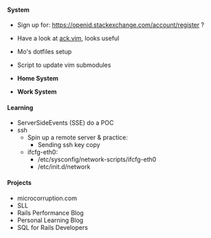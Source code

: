 
#### System

- Sign up for: https://openid.stackexchange.com/account/register ?

- Have a look at [ack.vim](https://github.com/mileszs/ack.vim), looks useful
- Mo's dotfiles setup
- Script to update vim submodules
- **Home System**
- **Work System**

#### Learning

- ServerSideEvents (SSE) do a POC
- ssh
  - Spin up a remote server & practice:
    - Sending ssh key copy
  - ifcfg-eth0:
    - /etc/sysconfig/network-scripts/ifcfg-eth0
    - /etc/init.d/network

#### Projects

- microcorruption.com
- SLL
- Rails Performance Blog
- Personal Learning Blog
- SQL for Rails Developers

